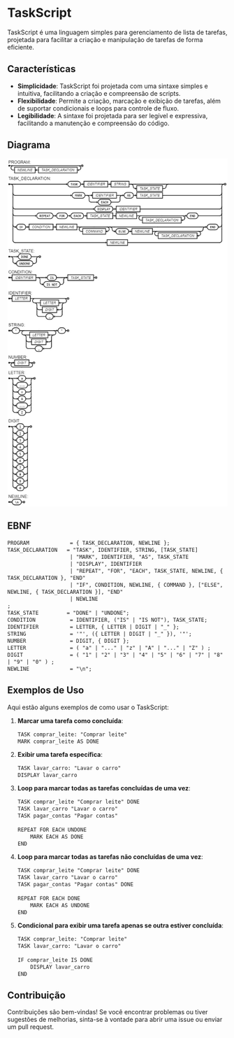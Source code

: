# TaskScript

TaskScript é uma linguagem simples para gerenciamento de lista de tarefas, projetada para facilitar a criação e manipulação de tarefas de forma eficiente.

## Características

- **Simplicidade**: TaskScript foi projetada com uma sintaxe simples e intuitiva, facilitando a criação e compreensão de scripts.
- **Flexibilidade**: Permite a criação, marcação e exibição de tarefas, além de suportar condicionais e loops para controle de fluxo.
- **Legibilidade**: A sintaxe foi projetada para ser legível e expressiva, facilitando a manutenção e compreensão do código.

## Diagrama

![Diagrama da Linguagem](diagrama_task.jpg)

## EBNF

```plaintext
PROGRAM             = { TASK_DECLARATION, NEWLINE };
TASK_DECLARATION   = "TASK", IDENTIFIER, STRING, [TASK_STATE]
                    | "MARK", IDENTIFIER, "AS", TASK_STATE
                    | "DISPLAY", IDENTIFIER
                    | "REPEAT", "FOR", "EACH", TASK_STATE, NEWLINE, { TASK_DECLARATION }, "END"
                    | "IF", CONDITION, NEWLINE, { COMMAND }, ["ELSE", NEWLINE, { TASK_DECLARATION }], "END"
                    | NEWLINE
;
TASK_STATE         = "DONE" | "UNDONE";
CONDITION           = IDENTIFIER, ("IS" | "IS NOT"), TASK_STATE;
IDENTIFIER          = LETTER, { LETTER | DIGIT | "_" };
STRING              = '"', ({ LETTER | DIGIT | "_" }), '"';
NUMBER              = DIGIT, { DIGIT };
LETTER              = ( "a" | "..." | "z" | "A" | "..." | "Z" ) ;
DIGIT               = ( "1" | "2" | "3" | "4" | "5" | "6" | "7" | "8" | "9" | "0" ) ;
NEWLINE             = "\n";
```

## Exemplos de Uso

Aqui estão alguns exemplos de como usar o TaskScript:

1. **Marcar uma tarefa como concluída**:

    ```plaintext
    TASK comprar_leite: "Comprar leite"
    MARK comprar_leite AS DONE
    ```

2. **Exibir uma tarefa específica**:

    ```plaintext
    TASK lavar_carro: "Lavar o carro"
    DISPLAY lavar_carro
    ```

3. **Loop para marcar todas as tarefas concluídas de uma vez**:

    ```plaintext
    TASK comprar_leite "Comprar leite" DONE
    TASK lavar_carro "Lavar o carro"
    TASK pagar_contas "Pagar contas"
    
    REPEAT FOR EACH UNDONE
        MARK EACH AS DONE
    END

    ```

4. **Loop para marcar todas as tarefas não concluídas de uma vez**:

    ```plaintext
    TASK comprar_leite "Comprar leite" DONE
    TASK lavar_carro "Lavar o carro"
    TASK pagar_contas "Pagar contas" DONE
    
    REPEAT FOR EACH DONE
        MARK EACH AS UNDONE
    END
    ```

5. **Condicional para exibir uma tarefa apenas se outra estiver concluída**:

    ```plaintext
    TASK comprar_leite: "Comprar leite"
    TASK lavar_carro: "Lavar o carro"

    IF comprar_leite IS DONE
        DISPLAY lavar_carro
    END
    ```

## Contribuição

Contribuições são bem-vindas! Se você encontrar problemas ou tiver sugestões de melhorias, sinta-se à vontade para abrir uma issue ou enviar um pull request.
